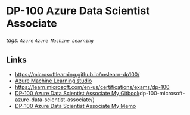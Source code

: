# DP-100 Azure Data Scientist Associate

###### tags: `Azure` `Azure Machine Learning`

## Links

* https://microsoftlearning.github.io/mslearn-dp100/
* [Azure Machine Learning studio](https://ml.azure.com)
* https://learn.microsoft.com/en-us/certifications/exams/dp-100
* [DP-100 Azure Data Scientist Associate My Gitbook](https://tzuyi-chao.gitbook.io/)dp-100-microsoft-azure-data-scientist-associate/)
* [DP-100 Azure Data Scientist Associate My Memo](https://hackmd.io/@qNCbOAxuSemRnXp4ZTlCpg/Hk2tE5Ux3)

